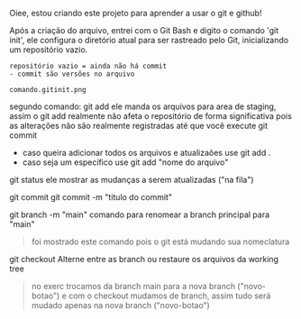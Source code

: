 Oiee, estou criando este projeto para aprender a usar o git e github! 

Após a criação do arquivo, entrei com o Git Bash e digito o comando 'git init', ele configura o diretório atual para ser rastreado pelo Git, inicializando um repositório vazio.

    repositório vazio = ainda não há commit
    - commit são versões no arquivo
    
    comando.gitinit.png

segundo comando: git add
ele manda os arquivos para area de staging, assim o git add realmente não afeta o repositório de forma significativa pois as alterações não são realmente registradas até que você execute git commit
 
  - caso queira adicionar todos os arquivos e atualizaões use 
    git add .
  - caso seja um específico use
    git add "nome do arquivo"

git status
ele mostrar as mudanças a serem atualizadas ("na fila")

git commit 
 git commit -m "titulo do commit"

git branch -m "main"
 comando para renomear a branch principal para "main"
 > foi mostrado este comando pois o git está mudando sua nomeclatura

git checkout 
Alterne entre as branch ou restaure os arquivos da working tree
 > no exerc trocamos da branch main para a nova branch ("novo-botao") e com o checkout mudamos de branch, assim tudo será mudado apenas na nova branch ("novo-botao")
  